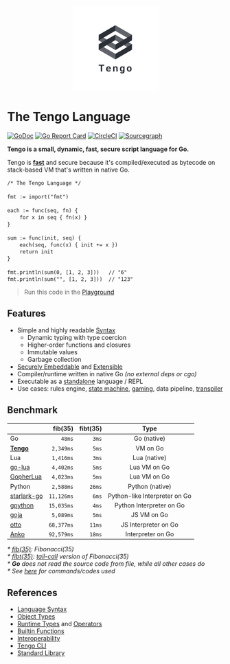 <p align="center">
  <img src="https://raw.githubusercontent.com/d5/tengolang-share/master/logo_400.png" width="200" height="200">
</p>

# The Tengo Language

[![GoDoc](https://godoc.org/github.com/d5/tengo?status.svg)](https://godoc.org/github.com/d5/tengo)
[![Go Report Card](https://goreportcard.com/badge/github.com/d5/tengo)](https://goreportcard.com/report/github.com/d5/tengo)
[![CircleCI](https://circleci.com/gh/d5/tengo.svg?style=svg)](https://circleci.com/gh/d5/tengo)
[![Sourcegraph](https://sourcegraph.com/github.com/d5/tengo/-/badge.svg)](https://sourcegraph.com/github.com/d5/tengo?badge)

**Tengo is a small, dynamic, fast, secure script language for Go.** 

Tengo is **[fast](#benchmark)** and secure because it's compiled/executed as bytecode on stack-based VM that's written in native Go.

```golang
/* The Tengo Language */

fmt := import("fmt")

each := func(seq, fn) {
    for x in seq { fn(x) }
}

sum := func(init, seq) {
    each(seq, func(x) { init += x })
    return init
}

fmt.println(sum(0, [1, 2, 3]))   // "6"
fmt.println(sum("", [1, 2, 3]))  // "123"
```

> Run this code in the [Playground](https://tengolang.com/?s=0c8d5d0d88f2795a7093d7f35ae12c3afa17bea3)

## Features

- Simple and highly readable [Syntax](https://github.com/d5/tengo/blob/master/docs/tutorial.md)
  - Dynamic typing with type coercion
  - Higher-order functions and closures
  - Immutable values
  - Garbage collection
- [Securely Embeddable](https://github.com/d5/tengo/blob/master/docs/interoperability.md) and [Extensible](https://github.com/d5/tengo/blob/master/docs/objects.md)
- Compiler/runtime written in native Go _(no external deps or cgo)_
- Executable as a [standalone](https://github.com/d5/tengo/blob/master/docs/tengo-cli.md) language / REPL
- Use cases: rules engine, [state machine](https://github.com/d5/go-fsm), [gaming](https://github.com/d5/pbr), data pipeline, [transpiler](https://github.com/d5/tengo2lua)

## Benchmark

| | fib(35) | fibt(35) |  Type  |
| :--- |    ---: |     ---: |  :---: |
| Go | `48ms` | `3ms` | Go (native) |
| [**Tengo**](https://github.com/d5/tengo) | `2,349ms` | `5ms` | VM on Go |
| Lua | `1,416ms` | `3ms` | Lua (native) |
| [go-lua](https://github.com/Shopify/go-lua) | `4,402ms` | `5ms` | Lua VM on Go |
| [GopherLua](https://github.com/yuin/gopher-lua) | `4,023ms` | `5ms` | Lua VM on Go |
| Python | `2,588ms` | `26ms` | Python (native) |
| [starlark-go](https://github.com/google/starlark-go) | `11,126ms` | `6ms` | Python-like Interpreter on Go |
| [gpython](https://github.com/go-python/gpython) | `15,035ms` | `4ms` | Python Interpreter on Go |
| [goja](https://github.com/dop251/goja) | `5,089ms` | `5ms` | JS VM on Go |
| [otto](https://github.com/robertkrimen/otto) | `68,377ms` | `11ms` | JS Interpreter on Go |
| [Anko](https://github.com/mattn/anko) | `92,579ms` | `18ms` | Interpreter on Go |

_* [fib(35)](https://github.com/d5/tengobench/blob/master/code/fib.tengo): Fibonacci(35)_  
_* [fibt(35)](https://github.com/d5/tengobench/blob/master/code/fibtc.tengo): [tail-call](https://en.wikipedia.org/wiki/Tail_call) version of Fibonacci(35)_  
_* **Go** does not read the source code from file, while all other cases do_  
_* See [here](https://github.com/d5/tengobench) for commands/codes used_

## References

- [Language Syntax](https://github.com/d5/tengo/blob/master/docs/tutorial.md)
- [Object Types](https://github.com/d5/tengo/blob/master/docs/objects.md)
- [Runtime Types](https://github.com/d5/tengo/blob/master/docs/runtime-types.md) and [Operators](https://github.com/d5/tengo/blob/master/docs/operators.md)
- [Builtin Functions](https://github.com/d5/tengo/blob/master/docs/builtins.md)
- [Interoperability](https://github.com/d5/tengo/blob/master/docs/interoperability.md)
- [Tengo CLI](https://github.com/d5/tengo/blob/master/docs/tengo-cli.md)
- [Standard Library](https://github.com/d5/tengo/blob/master/docs/stdlib.md)
